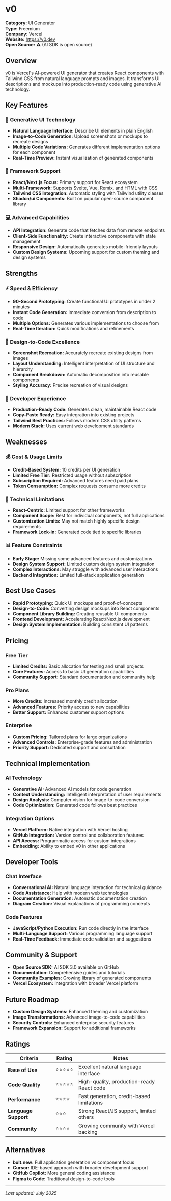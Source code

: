 # v0

**Category:** UI Generator  
**Type:** Freemium  
**Company:** Vercel  
**Website:** https://v0.dev  
**Open Source:** ⚠️ (AI SDK is open source)  

## Overview

v0 is Vercel's AI-powered UI generator that creates React components with Tailwind CSS from natural language prompts and images. It transforms UI descriptions and mockups into production-ready code using generative AI technology.

## Key Features

### 🤖 Generative UI Technology
- **Natural Language Interface:** Describe UI elements in plain English
- **Image-to-Code Generation:** Upload screenshots or mockups to recreate designs
- **Multiple Code Variations:** Generates different implementation options for each component
- **Real-Time Preview:** Instant visualization of generated components

### 🔧 Framework Support
- **React/Next.js Focus:** Primary support for React ecosystem
- **Multi-Framework:** Supports Svelte, Vue, Remix, and HTML with CSS
- **Tailwind CSS Integration:** Automatic styling with Tailwind utility classes
- **Shadcn/ui Components:** Built on popular open-source component library

### 💻 Advanced Capabilities
- **API Integration:** Generate code that fetches data from remote endpoints
- **Client-Side Functionality:** Create interactive components with state management
- **Responsive Design:** Automatically generates mobile-friendly layouts
- **Custom Design Systems:** Upcoming support for custom theming and design systems

## Strengths

### ⚡ Speed & Efficiency
- **90-Second Prototyping:** Create functional UI prototypes in under 2 minutes
- **Instant Code Generation:** Immediate conversion from description to code
- **Multiple Options:** Generates various implementations to choose from
- **Real-Time Iteration:** Quick modifications and refinements

### 🎯 Design-to-Code Excellence
- **Screenshot Recreation:** Accurately recreate existing designs from images
- **Layout Understanding:** Intelligent interpretation of UI structure and hierarchy
- **Component Breakdown:** Automatic decomposition into reusable components
- **Styling Accuracy:** Precise recreation of visual designs

### 🔗 Developer Experience
- **Production-Ready Code:** Generates clean, maintainable React code
- **Copy-Paste Ready:** Easy integration into existing projects
- **Tailwind Best Practices:** Follows modern CSS utility patterns
- **Modern Stack:** Uses current web development standards

## Weaknesses

### 💰 Cost & Usage Limits
- **Credit-Based System:** 10 credits per UI generation
- **Limited Free Tier:** Restricted usage without subscription
- **Subscription Required:** Advanced features need paid plans
- **Token Consumption:** Complex requests consume more credits

### 🔧 Technical Limitations
- **React-Centric:** Limited support for other frameworks
- **Component Scope:** Best for individual components, not full applications
- **Customization Limits:** May not match highly specific design requirements
- **Framework Lock-in:** Generated code tied to specific libraries

### 📊 Feature Constraints
- **Early Stage:** Missing some advanced features and customizations
- **Design System Support:** Limited custom design system integration
- **Complex Interactions:** May struggle with advanced user interactions
- **Backend Integration:** Limited full-stack application generation

## Best Use Cases

- **Rapid Prototyping:** Quick UI mockups and proof-of-concepts
- **Design-to-Code:** Converting design mockups into React components
- **Component Library Building:** Creating reusable UI components
- **Frontend Development:** Accelerating React/Next.js development
- **Design System Implementation:** Building consistent UI patterns

## Pricing

### Free Tier
- **Limited Credits:** Basic allocation for testing and small projects
- **Core Features:** Access to basic UI generation capabilities
- **Community Support:** Standard documentation and community help

### Pro Plans
- **More Credits:** Increased monthly credit allocation
- **Advanced Features:** Priority access to new capabilities
- **Better Support:** Enhanced customer support options

### Enterprise
- **Custom Pricing:** Tailored plans for large organizations
- **Advanced Controls:** Enterprise-grade features and administration
- **Priority Support:** Dedicated support and consultation

## Technical Implementation

### AI Technology
- **Generative AI:** Advanced AI models for code generation
- **Context Understanding:** Intelligent interpretation of user requirements
- **Design Analysis:** Computer vision for image-to-code conversion
- **Code Optimization:** Generated code follows best practices

### Integration Options
- **Vercel Platform:** Native integration with Vercel hosting
- **GitHub Integration:** Version control and collaboration features
- **API Access:** Programmatic access for custom integrations
- **Embedding:** Ability to embed v0 in other applications

## Developer Tools

### Chat Interface
- **Conversational AI:** Natural language interaction for technical guidance
- **Code Assistance:** Help with modern web technologies
- **Documentation Generation:** Automatic documentation creation
- **Diagram Creation:** Visual explanations of programming concepts

### Code Features
- **JavaScript/Python Execution:** Run code directly in the interface
- **Multi-Language Support:** Various programming language support
- **Real-Time Feedback:** Immediate code validation and suggestions

## Community & Support

- **Open Source SDK:** AI SDK 3.0 available on GitHub
- **Documentation:** Comprehensive guides and tutorials
- **Community Examples:** Growing library of generated components
- **Vercel Ecosystem:** Integration with broader Vercel platform

## Future Roadmap

- **Custom Design Systems:** Enhanced theming and customization
- **Image Transformations:** Advanced image-to-code capabilities
- **Security Controls:** Enhanced enterprise security features
- **Framework Expansion:** Support for additional frameworks

## Ratings

| Criteria | Rating | Notes |
|----------|---------|-------|
| **Ease of Use** | ⭐⭐⭐⭐⭐ | Excellent natural language interface |
| **Code Quality** | ⭐⭐⭐⭐⭐ | High-quality, production-ready React code |
| **Performance** | ⭐⭐⭐⭐ | Fast generation, credit-based limitations |
| **Language Support** | ⭐⭐⭐ | Strong React/JS support, limited others |
| **Community** | ⭐⭐⭐⭐ | Growing community with Vercel backing |

## Alternatives

- **bolt.new:** Full application generation vs component focus
- **Cursor:** IDE-based approach with broader development support
- **GitHub Copilot:** More general coding assistance
- **Figma to Code:** Traditional design-to-code tools

---

*Last updated: July 2025*